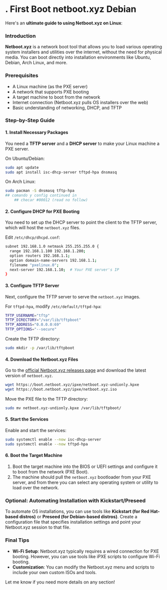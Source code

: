 # .  	First Boot netboot.xyz Debian

Here's an **ultimate guide to using Netboot.xyz on Linux**:

### Introduction
**Netboot.xyz** is a network boot tool that allows you to load various operating system installers and utilities over the internet, without the need for physical media. You can boot directly into installation environments like Ubuntu, Debian, Arch Linux, and more.

### Prerequisites
- A Linux machine (as the PXE server)
- A network that supports PXE booting
- A target machine to boot from the network
- Internet connection (Netboot.xyz pulls OS installers over the web)
- Basic understanding of networking, DHCP, and TFTP

### Step-by-Step Guide

#### 1. Install Necessary Packages
You need a **TFTP server** and a **DHCP server** to make your Linux machine a PXE server.

On Ubuntu/Debian:
```bash
sudo apt update
sudo apt install isc-dhcp-server tftpd-hpa dnsmasq
```

On Arch Linux:
```bash
sudo pacman -S dnsmasq tftp-hpa
## comando y config continued in 
	## checar #00012 (read no follow)
```

#### 2. Configure DHCP for PXE Booting

You need to set up the DHCP server to point the client to the TFTP server, which will host the `netboot.xyz` files.

Edit `/etc/dhcp/dhcpd.conf`:
```bash
subnet 192.168.1.0 netmask 255.255.255.0 {
  range 192.168.1.100 192.168.1.200;
  option routers 192.168.1.1;
  option domain-name-servers 192.168.1.1;
  filename "pxelinux.0";
  next-server 192.168.1.10;  # Your PXE server's IP
}
```

#### 3. Configure TFTP Server

Next, configure the TFTP server to serve the `netboot.xyz` images.

For `tftpd-hpa`, modify `/etc/default/tftpd-hpa`:
```bash
TFTP_USERNAME="tftp"
TFTP_DIRECTORY="/var/lib/tftpboot"
TFTP_ADDRESS="0.0.0.0:69"
TFTP_OPTIONS="--secure"
```

Create the TFTP directory:
```bash
sudo mkdir -p /var/lib/tftpboot
```

#### 4. Download the Netboot.xyz Files

Go to the [official Netboot.xyz releases page](https://github.com/netbootxyz/netboot.xyz/releases) and download the latest version of `netboot.xyz`.

```bash
wget https://boot.netboot.xyz/ipxe/netboot.xyz-undionly.kpxe
wget https://boot.netboot.xyz/ipxe/netboot.xyz.iso
```

Move the PXE file to the TFTP directory:
```bash
sudo mv netboot.xyz-undionly.kpxe /var/lib/tftpboot/
```

#### 5. Start the Services
Enable and start the services:
```bash
sudo systemctl enable --now isc-dhcp-server
sudo systemctl enable --now tftpd-hpa
```

#### 6. Boot the Target Machine
1. Boot the target machine into the BIOS or UEFI settings and configure it to boot from the network (PXE Boot).
2. The machine should pull the `netboot.xyz` bootloader from your PXE server, and from there you can select any operating system or utility to load over the network.

### Optional: Automating Installation with Kickstart/Preseed
To automate OS installations, you can use tools like **Kickstart (for Red Hat-based distros)** or **Preseed (for Debian-based distros)**. Create a configuration file that specifies installation settings and point your Netboot.xyz session to that file.

### Final Tips
- **Wi-Fi Setup**: Netboot.xyz typically requires a wired connection for PXE booting. However, you can use tools like iPXE scripts to configure Wi-Fi booting.
- **Customization**: You can modify the Netboot.xyz menu and scripts to include your own custom ISOs and tools.

Let me know if you need more details on any section!